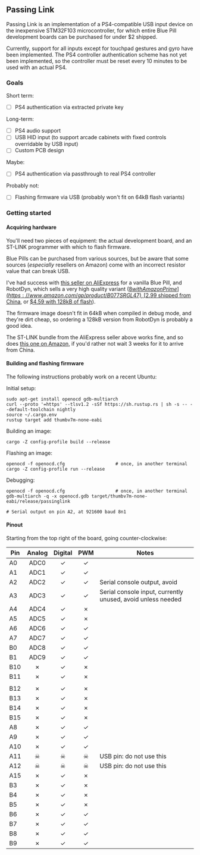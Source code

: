 ## Passing Link

Passing Link is an implementation of a PS4-compatible USB input device on the inexpensive STM32F103
microcontroller, for which entire Blue Pill development boards can be purchased for under $2 shipped.

Currently, support for all inputs except for touchpad gestures and gyro have been implemented. The
PS4 controller authentication scheme has not yet been implemented, so the controller must be reset
every 10 minutes to be used with an actual PS4.

### Goals
Short term:
- [ ] PS4 authentication via extracted private key

Long-term:
- [ ] PS4 audio support
- [ ] USB HID input (to support arcade cabinets with fixed controls overridable by USB input)
- [ ] Custom PCB design

Maybe:
- [ ] PS4 authentication via passthrough to real PS4 controller

Probably not:
- [ ] Flashing firmware via USB (probably won't fit on 64kB flash variants)

### Getting started

#### Acquiring hardware
You'll need two pieces of equipment: the actual development board, and an ST-LINK programmer
with which to flash firmware.

Blue Pills can be purchased from various sources, but be aware that some sources (*especially*
resellers on Amazon) come with an incorrect resistor value that can break USB.

I've had success with [this seller on AliExpress](https://www.aliexpress.com/item/32649400326.html) for a vanilla
Blue Pill, and RobotDyn, which sells a very high quality variant ([$8 with Amazon Prime](https://www.amazon.com/gp/product/B077SRGL47),
[$2.99 shipped from China](https://robotdyn.com/stm32f103-stm32-arm-mini-system-dev-board-stm-firmware.html),
or [$4.59 with 128kB of flash](https://robotdyn.com/stm32f103cbt6-128-kb-flash-stm32-arm-mini-system-dev-board-5d4f1f17-d44f-11e7-b464-10c37b90f38d.html)).

The firmware image doesn't fit in 64kB when compiled in debug mode, and they're dirt cheap, so
ordering a 128kB version from RobotDyn is probably a good idea.

The ST-LINK bundle from the AliExpress seller above works fine, and so does [this one on Amazon](https://www.amazon.com/dp/B01J7N3RE6),
if you'd rather not wait 3 weeks for it to arrive from China.

#### Building and flashing firmware

The following instructions probably work on a recent Ubuntu:

Initial setup:
```
sudo apt-get install openocd gdb-multiarch
curl --proto '=https' --tlsv1.2 -sSf https://sh.rustup.rs | sh -s -- --default-toolchain nightly
source ~/.cargo.env
rustup target add thumbv7m-none-eabi
```

Building an image:
```
cargo -Z config-profile build --release
```

Flashing an image:
```
openocd -f openocd.cfg                   # once, in another terminal
cargo -Z config-profile run --release
```

Debugging:
```
openocd -f openocd.cfg                   # once, in another terminal
gdb-multiarch -q -x openocd.gdb target/thumbv7m-none-eabi/release/passinglink

# Serial output on pin A2, at 921600 baud 8n1
```

#### Pinout

Starting from the top right of the board, going counter-clockwise:

| Pin | Analog | Digital | PWM | Notes
|-----| :----: | :-----: | :-: |------------------------------------------------------------
| A0  |  ADC0  |    ✓    |  ✓  |
| A1  |  ADC1  |    ✓    |  ✓  |
| A2  |  ADC2  |    ✓    |  ✓  | Serial console output, avoid
| A3  |  ADC3  |    ✓    |  ✓  | Serial console input, currently unused, avoid unless needed
| A4  |  ADC4  |    ✓    |  ✗  |
| A5  |  ADC5  |    ✓    |  ✗  |
| A6  |  ADC6  |    ✓    |  ✓  |
| A7  |  ADC7  |    ✓    |  ✓  |
| B0  |  ADC8  |    ✓    |  ✓  |
| B1  |  ADC9  |    ✓    |  ✓  |
| B10 |   ✗    |    ✓    |  ✗  |
| B11 |   ✗    |    ✓    |  ✗  |
|     |        |         |     |
| B12 |   ✗    |    ✓    |  ✗  |
| B13 |   ✗    |    ✓    |  ✗  |
| B14 |   ✗    |    ✓    |  ✗  |
| B15 |   ✗    |    ✓    |  ✗  |
| A8  |   ✗    |    ✓    |  ✓  |
| A9  |   ✗    |    ✓    |  ✓  |
| A10 |   ✗    |    ✓    |  ✓  |
| A11 |   ☠    |    ☠    |  ☠  | USB pin: do not use this
| A12 |   ☠    |    ☠    |  ☠  | USB pin: do not use this
| A15 |   ✗    |    ✓    |  ✗  |
| B3  |   ✗    |    ✓    |  ✗  |
| B4  |   ✗    |    ✓    |  ✗  |
| B5  |   ✗    |    ✓    |  ✗  |
| B6  |   ✗    |    ✓    |  ✓  |
| B7  |   ✗    |    ✓    |  ✓  |
| B8  |   ✗    |    ✓    |  ✓  |
| B9  |   ✗    |    ✓    |  ✓  |
